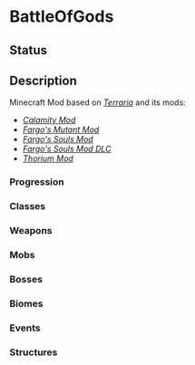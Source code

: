# BattleOfGods
## Status

## Description
Minecraft Mod based on [*Terraria*](https://terraria.org/) and its mods:

 - [*Calamity Mod*](https://steamcommunity.com/sharedfiles/filedetails/?id=2824688072&searchtext=calamity)
 - [*Fargo's Mutant Mod*](https://steamcommunity.com/sharedfiles/filedetails/?id=2570931073)
 - [*Fargo's Souls Mod*](https://steamcommunity.com/sharedfiles/filedetails/?id=2815540735&searchtext=Fargo)
 - [*Fargo's Souls Mod DLC*](https://steamcommunity.com/sharedfiles/filedetails/?id=3044249615)
 - [*Thorium Mod*](https://steamcommunity.com/sharedfiles/filedetails/?id=2909886416&searchtext=thorium)

### Progression

### Classes

### Weapons

### Mobs

### Bosses

### Biomes

### Events

### Structures

<!--stackedit_data:
eyJoaXN0b3J5IjpbNjkzMDI5MzIxLDk1MTA4NjY2MywxNzg5NT
A1MDg3LDEwNTA4MTU2OTcsMTA1MDgxNTY5NywtMTg5NjQzMzQx
OSwxNjA2MDgyMzM0LC0xODE2NDI2NDU1XX0=
-->